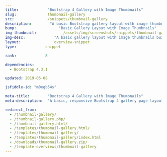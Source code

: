 ```yaml
---
title:             "Bootstrap 4 Gallery with Image Thumbnails"
slug:              thumbnail-gallery
src:               /snippets/thumbnail-gallery
description:	    "A basic Bootstrap gallery layout with image thumbnails built with Bootstrap 4"
bump:			        "Basic Gallery Layout with Image Thumbnails"
img-thumbnail:	    	  /assets/img/screenshots/snippets/thumbnail-gallery.jpg
img-desc:		      "A basic gallery layout with image thumbnails built with Bootstrap 4"
layout:		    	  overview-snippet
type:             snippet

rank:             8

dependencies:     
  - Bootstrap 4.3.1

updated: 2019-05-08

jsfiddle-id: "m0egb54s"

meta-title:        "Bootstrap 4 Gallery with Image Thumbnails"
meta-description:  "A basic, responsive Bootstrap 4 gallery page layout with image thumbnails - created by Start Bootstrap."

redirect_from:
  - /thumbnail-gallery/
  - /thumbnail-gallery.php/
  - /thumbnail-gallery.html/
  - /templates/thumbnail-gallery.html/
  - /templates/thumbnail-gallery/
  - /templates/thumbnail-gallery/index.html
  - /downloads/thumbnail-gallery.zip/
  - /template-overviews/thumbnail-gallery
---
```


